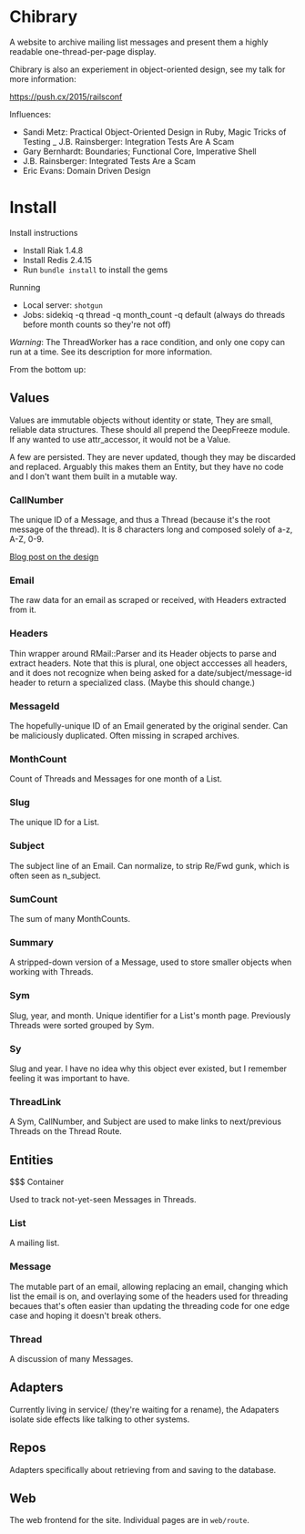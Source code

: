Chibrary
========

A website to archive mailing list messages and present them a highly readable one-thread-per-page display.

Chibrary is also an experiement in object-oriented design, see my talk for more information:

https://push.cx/2015/railsconf

Influences:
* Sandi Metz: Practical Object-Oriented Design in Ruby, Magic Tricks of Testing _ J.B. Rainsberger: Integration Tests Are A Scam
* Gary Bernhardt: Boundaries; Functional Core, Imperative Shell
* J.B. Rainsberger: Integrated Tests Are a Scam
* Eric Evans: Domain Driven Design

# Install

Install instructions
* Install Riak 1.4.8
* Install Redis 2.4.15
* Run `bundle install` to install the gems

Running
* Local server: `shotgun`
* Jobs: sidekiq -q thread -q month_count -q default
  (always do threads before month counts so they're not off)

_Warning_: The ThreadWorker has a race condition, and only one copy can run at a time. See its description for more information.


From the bottom up:

## Values

Values are immutable objects without identity or state, They are small, reliable data structures. These should all prepend the DeepFreeze module. If any wanted to use attr_accessor, it would not be a Value.

A few are persisted. They are never updated, though they may be discarded and replaced. Arguably this makes them an Entity, but they have no code and I don't want them built in a mutable way.

### CallNumber

The unique ID of a Message, and thus a Thread (because it's the root message of the thread). It is 8 characters long and composed solely of a-z, A-Z, 0-9.

[Blog post on the design](http://push.cx/2014/distributed-id-generation-and-bit-packing-chibrary)

### Email

The raw data for an email as scraped or received, with Headers extracted from it.

### Headers

Thin wrapper around RMail::Parser and its Header objects to parse and extract headers. Note that this is plural, one object acccesses all headers, and it does not recognize when being asked for a date/subject/message-id header to return a specialized class. (Maybe this should change.)

### MessageId

The hopefully-unique ID of an Email generated by the original sender. Can be maliciously duplicated. Often missing in scraped archives.

### MonthCount

Count of Threads and Messages for one month of a List.

### Slug

The unique ID for a List.

### Subject

The subject line of an Email. Can normalize, to strip Re/Fwd gunk, which is often seen as n_subject.

### SumCount

The sum of many MonthCounts.

### Summary

A stripped-down version of a Message, used to store smaller objects when working with Threads.

### Sym

Slug, year, and month. Unique identifier for a List's month page. Previously Threads were sorted grouped by Sym.

### Sy

Slug and year. I have no idea why this object ever existed, but I remember feeling it was important to have.

### ThreadLink

A Sym, CallNumber, and Subject are used to make links to next/previous Threads on the Thread Route.


## Entities

$$$ Container

Used to track not-yet-seen Messages in Threads.

### List

A mailing list.

### Message

The mutable part of an email, allowing replacing an email, changing which list the email is on, and overlaying some of the headers used for threading becaues that's often easier than updating the threading code for one edge case and hoping it doesn't break others.

### Thread

A discussion of many Messages.

## Adapters

Currently living in service/ (they're waiting for a rename), the Adapaters isolate side effects like talking to other systems.

## Repos

Adapters specifically about retrieving from and saving to the database.

## Web

The web frontend for the site. Individual pages are in `web/route`.
